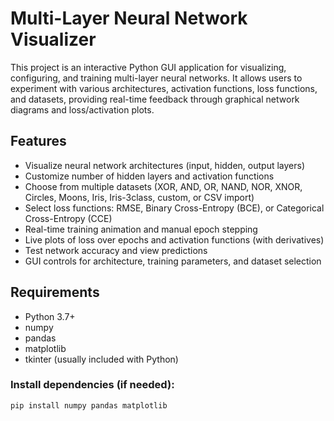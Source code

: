 
# Multi-Layer Neural Network Visualizer

This project is an interactive Python GUI application for visualizing, configuring, and training multi-layer neural networks. It allows users to experiment with various architectures, activation functions, loss functions, and datasets, providing real-time feedback through graphical network diagrams and loss/activation plots.

## Features

- Visualize neural network architectures (input, hidden, output layers)
- Customize number of hidden layers and activation functions
- Choose from multiple datasets (XOR, AND, OR, NAND, NOR, XNOR, Circles, Moons, Iris, Iris-3class, custom, or CSV import)
- Select loss functions: RMSE, Binary Cross-Entropy (BCE), or Categorical Cross-Entropy (CCE)
- Real-time training animation and manual epoch stepping
- Live plots of loss over epochs and activation functions (with derivatives)
- Test network accuracy and view predictions
- GUI controls for architecture, training parameters, and dataset selection

## Requirements

- Python 3.7+
- numpy
- pandas
- matplotlib
- tkinter (usually included with Python)

### Install dependencies (if needed):

```bash
pip install numpy pandas matplotlib
```
